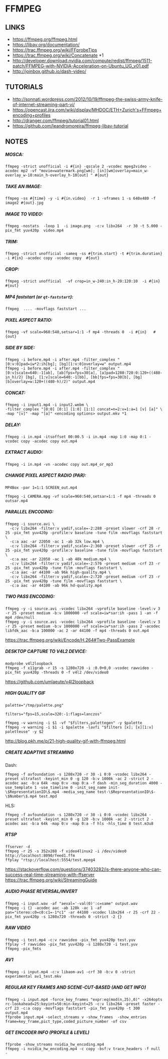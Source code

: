 FFMPEG
=======


LINKS
-----

 * https://ffmpeg.org/ffmpeg.html
 * https://libav.org/documentation/
 * https://trac.ffmpeg.org/wiki/FFprobeTips
 * https://trac.ffmpeg.org/wiki/Concatenate *1
 * http://developer.download.nvidia.com/compute/redist/ffmpeg/1511-patch/FFMPEG-with-NVIDIA-Acceleration-on-Ubuntu_UG_v01.pdf
 * http://joinbox.github.io/dash-video/


TUTORIALS
---------

 * http://sonnati.wordpress.com/2012/10/19/ffmpeg-the-swiss-army-knife-of-internet-streaming-part-vi/
 * https://opencast.jira.com/wiki/display/MHDOC/ETH+Zurich's+FFmpeg+encoding+profiles
 * http://dranger.com/ffmpeg/tutorial01.html
 * https://github.com/leandromoreira/ffmpeg-libav-tutorial



NOTES
-----

##### MOSCA:

```
ffmpeg -strict unofficial -i #{in} -qscale 2 -vcodec mpeg2video -acodec mp2 -vf "movie=watermark.png[wm]; [in][wm]overlay=main_w-overlay_w-10:main_h-overlay_h-10[out] " #{out}
```

##### TAKE AN IMAGE:

```
ffmpeg -ss #{time} -y -i #{in.video}  -r 1 -vframes 1 -s 640x480 -f image2 #{out}.jpg
```

##### IMAGE TO VIDEO:

```
ffmpeg -nostats  -loop 1  -i image.png  -c:v libx264  -r 30 -t 5.000 -pix_fmt yuv420p  video.mp4
```


##### TRIM:

```
ffmpeg -strict unofficial -sameq -ss #{trim.start} -t #{trim.duration} -i #{in} -acodec copy -vcodec copy  #{out}
```

##### CROP:

```
ffmpeg -strict unofficial  -vf crop=in_w-240:in_h-20:120:10  -i #{in}   #{out}
```

##### MP4 faststart (or `qt-faststart`):

```
ffmpeg  .... -movflags faststart ...
```

##### PIXEL ASPECT RATIO:

```
ffmpeg -vf scale=960:540,setsar=1:1 -f mp4 -threads 0  -i #{in}   #{out}
```

##### SIDE BY SIDE:

```
ffmpeg -i before.mp4 -i after.mp4 -filter_complex "[0:v:0]pad=iw*2:ih[bg]; [bg][1:v:0]overlay=w" output.mp4
ffmpeg -i before.mp4 -i after.mp4 -filter_complex "[0:v]scale=640:-1[ab], [ab]fps=fps=30[a], [a]pad=1280:720:0:120+((480-in_h)/2) [bg], [1:v]scale=640:-1[bb], [bb]fps=fps=30[b], [bg][b]overlay=w:120+((480-h)/2)" output.mp4
```

##### CONCAT:

```
ffmpeg -i input1.mp4 -i input2.webm \
-filter_complex "[0:0] [0:1] [1:0] [1:1] concat=n=2:v=1:a=1 [v] [a]" \
-map "[v]" -map "[a]" <encoding options> output.mkv *1
```

##### DELAY:

```
ffmpeg -i in.mp4 -itsoffset 00:00.5 -i in.mp4 -map 1:0 -map 0:1 -vcodec copy -acodec copy out.mp4
```

##### EXTRACT AUDIO:

```
ffmpeg -i in.mp4 -vn -acodec copy out.mp4_or_mp3
```


##### CHANGE PIXEL ASPECT RADIO (PAR):

```
MP4Box -par 1=1:1 SCREEN_out.mp4

ffmpeg -i CAMERA.mpg -vf scale=960:540,setsar=1:1 -f mp4 -threads 0 outsar.mp4
```

##### PARALLEL ENCODING:

```
ffmpeg -i source.avi \
  -c:v libx264 -filter:v yadif,scale=-2:288 -preset slower -crf 28 -r 25 -pix_fmt yuv420p -profile:v baseline -tune film -movflags faststart \
  -c:a aac -ar 22050 -ac 1 -ab 32k low.mp4 \
  -c:v libx264 -filter:v yadif,scale=-2:360 -preset slower -crf 25 -r 25 -pix_fmt yuv420p -profile:v baseline -tune film -movflags faststart \
  -c:a aac -ar 22050 -ac 1 -ab 48k medium.mp4 \
  -c:v libx264 -filter:v yadif,scale=-2:576 -preset medium -crf 23 -r 25 -pix_fmt yuv420p -tune film -movflags faststart \
  -c:a aac -ar 44100 -ab 96k high-quality.mp4 \
  -c:v libx264 -filter:v yadif,scale=-2:720 -preset medium -crf 23 -r 25 -pix_fmt yuv420p -tune film -movflags faststart \
  -c:a aac -ar 44100 -ab 96k hd-quality.mp4
```

##### TWO PASS ENCODING:

```
ffmpeg -y -i source.avi -vcodec libx264 -vprofile baseline -level:v 3 -r 25 -preset medium -b:v 1000000 -vf scale=iw*sar:ih -pass 1 -an -f mp4 /dev/null
ffmpeg -y -i source.avi -vcodec libx264 -vprofile baseline -level:v 3 -r 25 -preset medium -b:v 1000000 -vf scale=iw*sar:ih -pass 2 -acodec libfdk_aac -b:a 100000 -ac 2 -ar 44100 -f mp4 -threads 0 out.mp4
```

https://trac.ffmpeg.org/wiki/Encode/H.264#Two-PassExample


##### DESKTOP CAPTURE TO V4L2 DEVICE:

```
modprobe v4l2loopback
ffmpeg -f x11grab -r 15 -s 1280x720 -i :0.0+0,0 -vcodec rawvideo -pix_fmt yuv420p -threads 0 -f v4l2 /dev/video0
```

https://github.com/umlaeute/v4l2loopback


##### HIGH QUALITY GIF

```
palette="/tmp/palette.png"

filters="fps=15,scale=320:-1:flags=lanczos"

ffmpeg -v warning -i $1 -vf "$filters,palettegen" -y $palette
ffmpeg -v warning -i $1 -i $palette -lavfi "$filters [x]; [x][1:v] paletteuse" -y $2
```

http://blog.pkh.me/p/21-high-quality-gif-with-ffmpeg.html

##### CREATE ADAPTIVE STREAMING

Dash:
```
ffmpeg -f avfoundation -s 1280x720 -r 30 -i 0:0 -vcodec libx264 -preset ultrafast -keyint_min 0 -g 120 -b:v 1000k -ac 2 -strict 2 -acodec aac -b:a 64k -map 0:v -map 0:a -f dash -min_seg_duration 4000 -use_template 1 -use_timeline 0 -init_seg_name init-\$RepresentationID\$.mp4 -media_seg_name test-\$RepresentationID\$-\$Number\$.mp4 test.mpd
```

HLS:
```
ffmpeg -f avfoundation -s 1280x720 -r 30 -i 0:0 -vcodec libx264 -preset ultrafast -keyint_min 0 -g 120 -b:v 1000k -ac 2 -strict 2 -acodec aac -b:a 64k -map 0:v -map 0:a -f hls -hls_time 8 test.m3u8
```

##### RTSP

```
ffserver -d
ffmpeg -r 25 -s 352x288 -f video4linux2 -i /dev/video0 http://localhost:8090/feed1.ffm
ffplay "rtsp://localhost:5554/test.mpeg4
```

https://stackoverflow.com/questions/37403282/is-there-anyone-who-can-success-real-time-streaming-with-ffserver
https://trac.ffmpeg.org/wiki/StreamingGuide

##### AUDIO PHASE REVERSAL/INVERT

```
ffmpeg -i input.wav -af "aeval='-val(0)':c=same" output.wav
ffmpeg -i {} -acodec aac -ab 128k -ac 1 -af pan="stereo:c0=c0:c1=-1*c1" -ar 44100 -vcodec libx264 -r 25 -crf 22 -pix_fmt yuv420p -s 1280x720 -threads 0 -strict -2 {}
```

##### RAW VIDEO

```
ffmpeg -i test.mp4 -c:v rawvideo -pix_fmt yuv420p test.yuv
ffplay -f rawvideo -pix_fmt yuv420p -s 1280x720 -i test.yuv
ffmpeg -pix_fmts
```


##### AV1

```
ffmpeg -i input.mp4 -c:v libaom-av1 -crf 30 -b:v 0 -strict experimental av1_test.mkv
```

##### REGULAR KEY FRAMES AND SCENE-CUT-BASED (AND GET INFO)

```
ffmpeg -i input.mp4 -force_key_frames "expr:eq(mod(n,25),0)" -x264opts rc-lookahead=25:keyint=50:min-keyint=25 -c:v libx264 -preset faster -crf 23 -c:a copy -movflags faststart -pix_fmt yuv420p -t 300 output.mp4
ffprobe input.mp4 -select_streams v -show_frames  -show_entries frame=key_frame,pict_type,coded_picture_number -of csv
```


##### GET ENCODER INFO (PROFILE & LEVEL)

```
ffprobe -show_streams nvidia_hw_encoding.mp4
ffmpeg -i nvidia_hw_encoding.mp4 -c copy -bsf:v trace_headers -f null -
```
